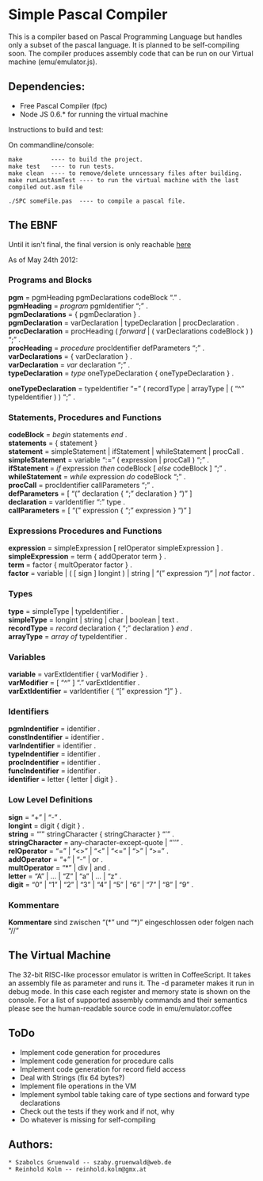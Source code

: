 # Simple Pascal Compiler

This is a compiler based on Pascal Programming Language but handles only a subset of the pascal language. It is planned to be self-compiling soon. The compiler produces assembly code that can be run on our Virtual machine (emu/emulator.js).

## Dependencies:
* Free Pascal Compiler (fpc)
* Node JS 0.6.* for running the virtual machine

Instructions to build and test:

On commandline/console:

	make	    ---- to build the project.
	make test   ---- to run tests.
	make clean  ---- to remove/delete unncessary files after building.
	make runLastAsmTest ---- to run the virtual machine with the last compiled out.asm file
	
	./SPC someFile.pas  ---- to compile a pascal file.

## The EBNF

Until it isn't final, the final version is only reachable [here](http://www.cs.uni-salzburg.at/~ck/wiki/index.php?n=CC-Summer-2012.SPCEBNF)

As of May 24th 2012:

### Programs and Blocks

**pgm** = pgmHeading pgmDeclarations codeBlock “.” .   
**pgmHeading** = *program* pgmIdentifier “;” .   
**pgmDeclarations** = { pgmDeclaration } .   
**pgmDeclaration** = varDeclaration | typeDeclaration | procDeclaration
.   
**procDeclaration** = procHeading ( *forward* | ( varDeclarations
codeBlock ) ) “;” .   
**procHeading** = *procedure* procIdentifier defParameters “;” .   
**varDeclarations** = { varDeclaration } .   
**varDeclaration** = *var* declaration “;” .   
**typeDeclaration** = *type* oneTypeDeclaration { oneTypeDeclaration } .
  
**oneTypeDeclaration** = typeIdentifier “=” ( recordType | arrayType | (
“\^” typeIdentifier ) ) “;” .   

### Statements, Procedures and Functions

**codeBlock** = *begin* statements *end* .   
**statements** = { statement }   
**statement** = simpleStatement | ifStatement | whileStatement |
procCall .   
**simpleStatement** = variable “:=” ( expression | procCall ) “;” .   
**ifStatement** = *if* expression *then* codeBlock [ *else* codeBlock ]
“;” .   
**whileStatement** = *while* expression *do* codeBlock “;” .   
**procCall** = procIdentifier callParameters “;” .   
**defParameters** = [ “(” declaration { “;” declaration } “)” ]   
**declaration** = varIdentifier “:” type .   
**callParameters** = [ “(” expression { “;” expression } “)” ]   

### Expressions Procedures and Functions

**expression** = simpleExpression [ relOperator simpleExpression ] .   
**simpleExpression** = term { addOperator term } .   
**term** = factor { multOperator factor } .   
**factor** = variable | ( [ sign ] longint ) | string | “(” expression
“)” | *not* factor .   

### Types

**type** = simpleType | typeIdentifier .   
**simpleType** = longint | string | char | boolean | text .   
**recordType** = *record* declaration { “;” declaration } *end* .   
**arrayType** = *array* *of* typeIdentifier .   

### Variables

**variable** = varExtIdentifier { varModifier } .   
**varModifier** = [ “\^” ] “.” varExtIdentifier .   
**varExtIdentifier** = varIdentifier { “[” expression “]” } .   

### Identifiers

**pgmIndentifier** = identifier .   
**constIndentifier** = identifier .   
**varIndentifier** = identifier .   
**typeIndentifier** = identifier .   
**procIndentifier** = identifier .   
**funcIndentifier** = identifier .   
**identifier** = letter { letter | digit } .   

### Low Level Definitions

**sign** = “+” | “-” .   
**longint** = digit { digit } .   
**string** = “’” stringCharacter { stringCharacter } “’” .   
**stringCharacter** = any-character-except-quote | “’’” .   
**relOperator** = “=” | “\<\>” | “\<” | “\<=” | “\>” | “\>=” .   
**addOperator** = “+” | “-” | or .   
**multOperator** = “\*” | div | and .   
**letter** = “A” | … | “Z” | “a” | … | “z” .   
**digit** = “0” | “1” | “2” | “3” | “4” | “5” | “6” | “7” | “8” | “9” .
  

### Kommentare

**Kommentare** sind zwischen “(\*” und “\*)” eingeschlossen oder folgen
nach “//”

## The Virtual Machine
The 32-bit RISC-like processor emulator is written in CoffeeScript. It takes an assembly file as parameter and runs it. The -d parameter makes it run in debug mode. In this case each register and memory state is shown on the console. For a list of supported assembly commands and their semantics please see the human-readable source code in emu/emulator.coffee

## ToDo
* Implement code generation for procedures
* Implement code generation for procedure calls
* Implement code generation for record field access
* Deal with Strings (fix 64 bytes?)
* Implement file operations in the VM
* Implement symbol table taking care of type sections and forward type declarations
* Check out the tests if they work and if not, why
* Do whatever is missing for self-compiling

## Authors:
    * Szabolcs Gruenwald -- szaby.gruenwald@web.de
    * Reinhold Kolm -- reinhold.kolm@gmx.at

